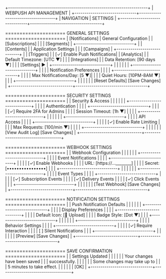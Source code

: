 +----------------------------------------------------------------------+
|                      WEBPUSH API MANAGEMENT                          |
+-------------------------------+------------------------------------+
| NAVIGATION                    |  SETTINGS                          |
+-------------------------------+------------------------------------+

===================== GENERAL SETTINGS =====================
| [Notifications]               |  General Configuration            |
| [Subscriptions]               |                                   |
| [Segments]                    |  +-----------------------------+  |
| [Contents]                    |  | Application Settings        |  |
| [Campaigns]                   |  +-----------------------------+  |
| [Triggers]                 |  | [✓] Enable Push Notifications|
| [Analytics]                   |  | Default Timezone: [UTC ▼]   |  |
| [Integrations]                |  | Data Retention: [90 days ▼] |  |
| [Settings] ►                  |  +-----------------------------+  |
|                               |                                   |
|                               |  +-----------------------------+  |
|                               |  | Notification Preferences    |  |
|                               |  +-----------------------------+  |
|                               |  | Max Notifications/Day: [5 ▼]|
|                               |  | Quiet Hours: [10PM-8AM ▼]   |
|                               |  +-----------------------------+  |
|                               |                                   |
|                               |  [Reset Defaults] [Save Changes]  |
+-------------------------------+------------------------------------+

===================== SECURITY SETTINGS =====================
|                               |  Security & Access                |
|                               |                                   |
|                               |  +-----------------------------+  |
|                               |  | Authentication             |  |
|                               |  +-----------------------------+  |
|                               |  | [✓] Require 2FA for Admins  |
|                               |  | Session Timeout: [1h ▼]     |  |
|                               |  +-----------------------------+  |
|                               |                                   |
|                               |  +-----------------------------+  |
|                               |  | API Access                 |  |
|                               |  +-----------------------------+  |
|                               |  | [✓] Enable Rate Limiting    |
|                               |  | Max Requests: [100/min ▼]   |  |
|                               |  +-----------------------------+  |
|                               |                                   |
|                               |  [View Audit Log] [Save Changes]  |
+-------------------------------+------------------------------------+

===================== WEBHOOK SETTINGS =====================
|                               |  Webhook Configuration            |
|                               |                                   |
|                               |  +-----------------------------+  |
|                               |  | Event Notifications        |  |
|                               |  +-----------------------------+  |
|                               |  | [✓] Enable Webhooks        |
|                               |  | URL: [https://...________] |
|                               |  | Secret: [••••••••••••••••] |
|                               |  +-----------------------------+  |
|                               |                                   |
|                               |  +-----------------------------+  |
|                               |  | Event Types               |  |
|                               |  +-----------------------------+  |
|                               |  | [✓] Subscription Events    |
|                               |  | [✓] Delivery Events        |
|                               |  | [✓] Click Events           |
|                               |  +-----------------------------+  |
|                               |                                   |
|                               |  [Test Webhook] [Save Changes]    |
+-------------------------------+------------------------------------+

===================== NOTIFICATION SETTINGS =====================
|                               |  Push Notification Defaults       |
|                               |                                   |
|                               |  +-----------------------------+  |
|                               |  | Display Preferences         |  |
|                               |  +-----------------------------+  |
|                               |  | Default Icon: [📁 Upload]   |
|                               |  | Badge Style: [Dot ▼]        |
|                               |  +-----------------------------+  |
|                               |                                   |
|                               |  +-----------------------------+  |
|                               |  | Behavior Settings           |  |
|                               |  +-----------------------------+  |
|                               |  | [✓] Require Interaction     |
|                               |  | [ ] Silent Notifications    |
|                               |  +-----------------------------+  |
|                               |                                   |
|                               |  [Preview] [Save Changes]         |
+-------------------------------+------------------------------------+

===================== SAVE CONFIRMATION =====================
|                               |  Settings Updated                 |
|                               |                                   |
|                               |  Your changes have been saved     |
|                               |  successfully.                    |
|                               |                                   |
|                               |  Some changes may take up to      |
|                               |  5 minutes to take effect.        |
|                               |                                   |
|                               |  [OK]                             |
+-------------------------------+------------------------------------+